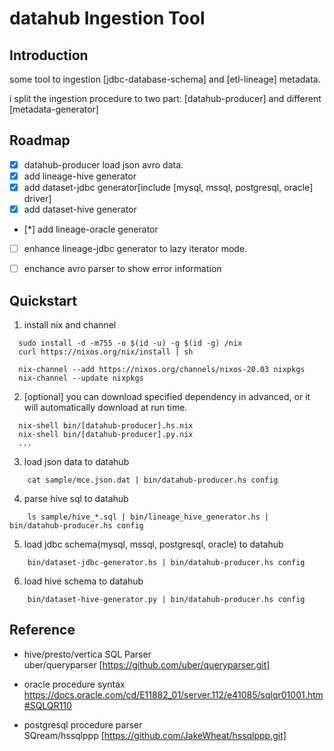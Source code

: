 # datahub Ingestion Tool


## Introduction

some tool to ingestion [jdbc-database-schema] and [etl-lineage] metadata.

i split the ingestion procedure to two part: [datahub-producer] and different [metadata-generator]


## Roadmap

- [X] datahub-producer load json avro data.
- [X] add lineage-hive generator
- [X] add dataset-jdbc generator[include [mysql, mssql, postgresql, oracle] driver]
- [X] add dataset-hive generator
- [*] add lineage-oracle generator
- [ ] enhance lineage-jdbc generator to lazy iterator mode.
- [ ] enchance avro parser to show error information 



## Quickstart
1.  install nix and channel

```
  sudo install -d -m755 -o $(id -u) -g $(id -g) /nix
  curl https://nixos.org/nix/install | sh
  
  nix-channel --add https://nixos.org/channels/nixos-20.03 nixpkgs
  nix-channel --update nixpkgs
```

2. [optional] you can download specified dependency in advanced, or it will automatically download at run time.

```
  nix-shell bin/[datahub-producer].hs.nix
  nix-shell bin/[datahub-producer].py.nix
  ...
```

3. load json data to datahub

```
    cat sample/mce.json.dat | bin/datahub-producer.hs config
```

4. parse hive sql to  datahub
```
    ls sample/hive_*.sql | bin/lineage_hive_generator.hs | bin/datahub-producer.hs config
```

5. load jdbc schema(mysql, mssql, postgresql, oracle) to datahub
```
    bin/dataset-jdbc-generator.hs | bin/datahub-producer.hs config
```

6. load hive schema to datahub
```
    bin/dataset-hive-generator.py | bin/datahub-producer.hs config
```

## Reference

- hive/presto/vertica SQL Parser  
  uber/queryparser [https://github.com/uber/queryparser.git]
  
- oracle procedure syntax  
  https://docs.oracle.com/cd/E11882_01/server.112/e41085/sqlqr01001.htm#SQLQR110
  
- postgresql procedure parser  
  SQream/hssqlppp [https://github.com/JakeWheat/hssqlppp.git]
